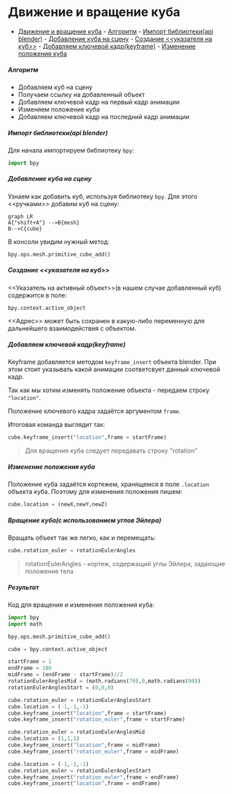 # Движение и вращение куба
- [Движение и вращение куба](#движение-и-вращение-куба)
        - [Алгоритм](#алгоритм)
        - [Импорт библиотеки(api blender)](#импорт-библиотекиapi-blender)
        - [Добавление куба на сцену](#добавление-куба-на-сцену)
        - [Создание \<\<указателя на куб\>\>](#создание-указателя-на-куб)
        - [Добавляем ключевой кадр(keyframe)](#добавляем-ключевой-кадрkeyframe)
        - [Изменение положения куба](#изменение-положения-куба)

##### Алгоритм

- Добавляем куб на сцену
- Получаем ссылку на добавленный объект
- Добавляем ключевой кадр на первый кадр анимации
- Изменяем положение куба
- Добавляем ключевой кадр на последний кадр анимации

##### Импорт библиотеки(api blender)

Для начала импортируем библиотеку `bpy`:

```py
import bpy
```

##### Добавление куба на сцену

Узнаем как добавить куб, используя библиотеку `bpy`. Для этого <<ручками>> добавим куб на сцену:

```mermaid
graph LR
A{"shift+A"} -->B{mesh}
B-->C{cube}
```

В консоли увидим нужный метод:

```python
bpy.ops.mesh.primitive_cube_add()
```

##### Создание <<указателя на куб>>

<<Указатель на активный объект>>(в нашем случае добавленный куб) содержится в поле:
```python
bpy.context.active_object
```

<<Адрес>> может быть сохранен в какую-либо переменную для дальнейшего взаимодействия с объектом.

##### Добавляем ключевой кадр(keyframe)

Keyframe добавляется методом `keyframe_insert` объекта blender. При этом стоит указывать какой анимации соответсвует данный ключевой кадр.

Так как мы хотим изменять положение объекта - передаем строку `"location"`. 

Положение ключевого кадра задаётся аргументом `frame`. 

Итоговая команда выглядит так:

```python
cube.keyframe_insert("location",frame = startFrame)
```
> Для вращения куба следует передавать строку "rotation"

##### Изменение положения куба 

Положение куба задаётся кортежем, хранящемся в поле `.location` объекта куба. Поэтому для изменения положения пишем:

```python
cube.location = (newX,newY,newZ)
```

##### Вращение куба(с использованием углов Эйлера)

Вращать объект так же легко, как и перемещать:

```python
cube.rotation_euler = rotationEulerAngles
```
> rotationEulerAngles - кортеж, содержащий углы Эйлера, задающие положение тела


##### Результат

Код для вращения и изменения положения куба:
```python
import bpy
import math

bpy.ops.mesh.primitive_cube_add()

cube = bpy.context.active_object

startFrame = 1
endFrame = 180
midFrame = (endFrame - startFrame)//2
rotationEulerAnglesMid = (math.radians(70),0,math.radians(90))
rotationEulerAnglesStart = (0,0,0)

cube.rotation_euler = rotationEulerAnglesStart
cube.location = (-1,-1,-1)
cube.keyframe_insert("location",frame = startFrame)
cube.keyframe_insert("rotation_euler",frame = startFrame)

cube.rotation_euler = rotationEulerAnglesMid
cube.location = (1,1,1)
cube.keyframe_insert("location",frame = midFrame)
cube.keyframe_insert("rotation_euler",frame = midFrame)

cube.location = (-1,-1,-1)
cube.rotation_euler = rotationEulerAnglesStart
cube.keyframe_insert("rotation_euler",frame = endFrame)
cube.keyframe_insert("location",frame = endFrame)
```
